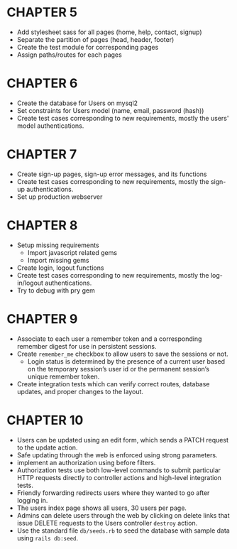 # CHAPTER 5
* Add stylesheet sass for all pages (home, help, contact, signup)
* Separate the partition of pages (head, header, footer)
* Create the test module for corresponding pages
* Assign paths/routes for each pages

# CHAPTER 6
* Create the database for Users on mysql2
* Set constraints for Users model (name, email, password (hash))
* Create test cases corresponding to new requirements, mostly the users' model authentications.

# CHAPTER 7
* Create sign-up pages, sign-up error messages,  and its functions
* Create test cases corresponding to new requirements, mostly the sign-up authentications.
* Set up production webserver 

# CHAPTER 8
* Setup missing requirements
    * Import javascript related gems
    * Import missing gems
* Create login, logout functions
* Create test cases corresponding to new requirements, mostly the log-in/logout authentications.
* Try to debug with pry gem

# CHAPTER 9
* Associate to each user a remember token and a corresponding remember digest for use in persistent sessions.
* Create ```remember_me``` checkbox to allow users to save the sessions or not. 
    * Login status is determined by the presence of a current user based on the temporary session’s user id or the permanent session’s unique remember token.
* Create integration tests which can verify correct routes, database updates, and proper changes to the layout.

# CHAPTER 10
* Users can be updated using an edit form, which sends a PATCH request to the update action.
* Safe updating through the web is enforced using strong parameters. 
* implement an authorization using before filters.
* Authorization tests use both low-level commands to submit particular HTTP requests directly to controller actions and high-level integration tests.
* Friendly forwarding redirects users where they wanted to go after logging in.
* The users index page shows all users, 30 users per page.
* Admins can delete users through the web by clicking on delete links that issue DELETE requests to the Users controller ```destroy``` action.
* Use the standard file ```db/seeds.rb``` to seed the database with sample data using ```rails db:seed```.
